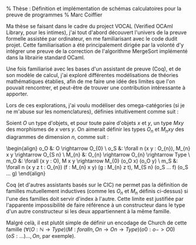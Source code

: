 % Thèse : Définition et implémentation de schémas calculatoires pour la preuve de programmes
% Marc Coiffier

Ma thèse se faisant dans le cadre du project VOCAL (Verified OCAml
Library, pour les intimes), j'ai tout d'abord découvert l'univers de
la preuve formelle assistée par ordinateur, en me familiarisant avec
le code dudit projet. Cette familiarisation a été principalement
dirigée par la volonté d'y intégrer une preuve de la correction de
l'algorithme MergeSort implémenté dans la librairie standard OCaml.

Une fois familiarisé avec les bases d'un assistant de preuve (Coq), et
de son modèle de calcul, j'ai exploré différentes modélisations de
théories mathématiques établies, afin de me faire une idée des limites
que l'on pouvait rencontrer, et peut-être de trouver une contribution
intéressante à apporter.

Lors de ces explorations, j'ai voulu modéliser des omega-catégories
(si je ne m'abuse sur les nomenclatures), définies intuitivement comme
suit :

Soient $O$ un type d'objets, et pour toute paire d'objets $x$ et $y$,
un type $M x y$ des morphismes de $x$ vers $y$. On aimerait définir
les types $O_{n}$ et $M_{n} x y$ des diagrammes de dimension $n$,
comme suit :

\begin{align}
o_O &: O \rightarrow O_{0} \\
o_S &: \forall n (x y : O_{n}), M_{n} x y \rightarrow O_{S n} \\
M_{n} &: O_{n} \rightarrow O_{n} \rightarrow Type \\
m_O &: \forall (x y : O), M x y \rightarrow M_{0} (o_O x) (o_O y) \\
m_S &: \forall n (x y z t : O_{n}) (f : M_{n} x y) (g : M_{n} z t), M_{S n} (o_S ... f) (o_S ... g) 
\end{align}

Coq (et d'autres assistants basés sur le CIC) ne permet pas la
définition de familles mutuellement inductives (comme les $O_n$ et
$M_n$ définis ci-dessus) si l'une des familles doit servir d'index à
l'autre. Cette limite est justifiée par l'apparente impossibilité de
faire référence à un constructeur dans le type d'un autre
constructeur si les deux appartiennent à la même famille.

Malgré celà, il est plutôt simple de définir un encodage de Church de
cette famille ($\forall (O:\mathbb{N} \rightarrow Type) (M:forall n, O
n \rightarrow O n \rightarrow Type) (o0 : o -> O 0) (oS : ...) ..., O
n$, par exemple).